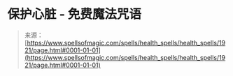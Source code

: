 <!--yml

category: 未分类

date: 2024-06-12 18:35:21

-->

# 保护心脏 - 免费魔法咒语

> 来源：[https://www.spellsofmagic.com/spells/health_spells/health_spells/1921/page.html#0001-01-01](https://www.spellsofmagic.com/spells/health_spells/health_spells/1921/page.html#0001-01-01)
